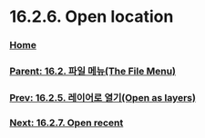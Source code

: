 # 16.2.6. Open location

### [Home](./00-home.md)
### [Parent: 16.2. 파일 메뉴(The File Menu)](./16-02-00-the-file-menu.md)
### [Prev: 16.2.5. 레이어로 열기(Open as layers)](./16-02-05-open-as-layers.md)
### [Next: 16.2.7. Open recent](./16-02-07-open_recent.md)
